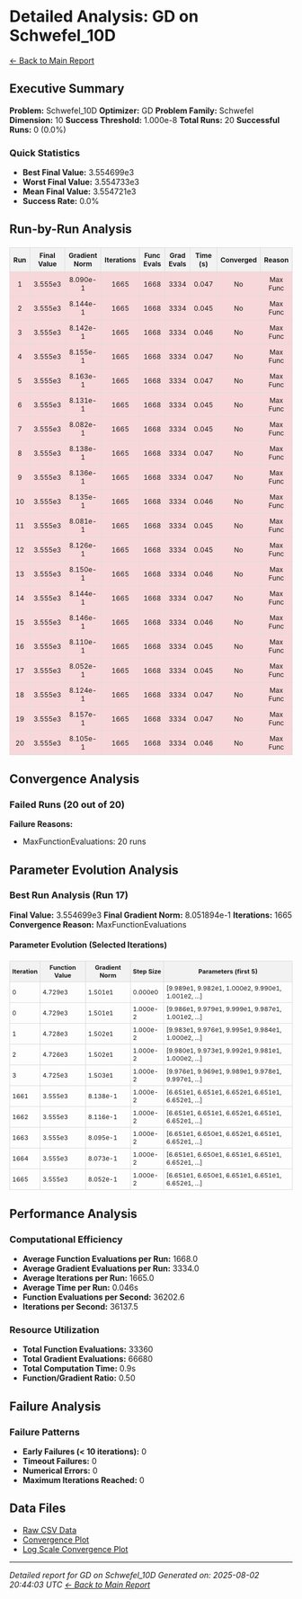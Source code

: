 # Detailed Analysis: GD on Schwefel_10D
[← Back to Main Report](benchmark_report.md)
## Executive Summary
**Problem:** Schwefel_10D
**Optimizer:** GD
**Problem Family:** Schwefel
**Dimension:** 10
**Success Threshold:** 1.000e-8
**Total Runs:** 20
**Successful Runs:** 0 (0.0%)

### Quick Statistics
* **Best Final Value:** 3.554699e3
* **Worst Final Value:** 3.554733e3
* **Mean Final Value:** 3.554721e3
* **Success Rate:** 0.0%


## Run-by-Run Analysis
<table style="border-collapse: collapse; width: 100%; margin: 20px 0; font-size: 12px;">
<tr style="background-color: #f2f2f2;">
<th style="border: 1px solid #ddd; padding: 6px; text-align: center;">Run</th>
<th style="border: 1px solid #ddd; padding: 6px; text-align: center;">Final Value</th>
<th style="border: 1px solid #ddd; padding: 6px; text-align: center;">Gradient Norm</th>
<th style="border: 1px solid #ddd; padding: 6px; text-align: center;">Iterations</th>
<th style="border: 1px solid #ddd; padding: 6px; text-align: center;">Func Evals</th>
<th style="border: 1px solid #ddd; padding: 6px; text-align: center;">Grad Evals</th>
<th style="border: 1px solid #ddd; padding: 6px; text-align: center;">Time (s)</th>
<th style="border: 1px solid #ddd; padding: 6px; text-align: center;">Converged</th>
<th style="border: 1px solid #ddd; padding: 6px; text-align: center;">Reason</th>
</tr>
<tr style="background-color: #f8d7da;">
<td style="border: 1px solid #ddd; padding: 6px; text-align: center;">1</td>
<td style="border: 1px solid #ddd; padding: 6px; text-align: center;">3.555e3</td>
<td style="border: 1px solid #ddd; padding: 6px; text-align: center;">8.090e-1</td>
<td style="border: 1px solid #ddd; padding: 6px; text-align: center;">1665</td>
<td style="border: 1px solid #ddd; padding: 6px; text-align: center;">1668</td>
<td style="border: 1px solid #ddd; padding: 6px; text-align: center;">3334</td>
<td style="border: 1px solid #ddd; padding: 6px; text-align: center;">0.047</td>
<td style="border: 1px solid #ddd; padding: 6px; text-align: center;">No</td>
<td style="border: 1px solid #ddd; padding: 6px; text-align: center;">Max Func</td>
</tr>
<tr style="background-color: #f8d7da;">
<td style="border: 1px solid #ddd; padding: 6px; text-align: center;">2</td>
<td style="border: 1px solid #ddd; padding: 6px; text-align: center;">3.555e3</td>
<td style="border: 1px solid #ddd; padding: 6px; text-align: center;">8.144e-1</td>
<td style="border: 1px solid #ddd; padding: 6px; text-align: center;">1665</td>
<td style="border: 1px solid #ddd; padding: 6px; text-align: center;">1668</td>
<td style="border: 1px solid #ddd; padding: 6px; text-align: center;">3334</td>
<td style="border: 1px solid #ddd; padding: 6px; text-align: center;">0.045</td>
<td style="border: 1px solid #ddd; padding: 6px; text-align: center;">No</td>
<td style="border: 1px solid #ddd; padding: 6px; text-align: center;">Max Func</td>
</tr>
<tr style="background-color: #f8d7da;">
<td style="border: 1px solid #ddd; padding: 6px; text-align: center;">3</td>
<td style="border: 1px solid #ddd; padding: 6px; text-align: center;">3.555e3</td>
<td style="border: 1px solid #ddd; padding: 6px; text-align: center;">8.142e-1</td>
<td style="border: 1px solid #ddd; padding: 6px; text-align: center;">1665</td>
<td style="border: 1px solid #ddd; padding: 6px; text-align: center;">1668</td>
<td style="border: 1px solid #ddd; padding: 6px; text-align: center;">3334</td>
<td style="border: 1px solid #ddd; padding: 6px; text-align: center;">0.046</td>
<td style="border: 1px solid #ddd; padding: 6px; text-align: center;">No</td>
<td style="border: 1px solid #ddd; padding: 6px; text-align: center;">Max Func</td>
</tr>
<tr style="background-color: #f8d7da;">
<td style="border: 1px solid #ddd; padding: 6px; text-align: center;">4</td>
<td style="border: 1px solid #ddd; padding: 6px; text-align: center;">3.555e3</td>
<td style="border: 1px solid #ddd; padding: 6px; text-align: center;">8.155e-1</td>
<td style="border: 1px solid #ddd; padding: 6px; text-align: center;">1665</td>
<td style="border: 1px solid #ddd; padding: 6px; text-align: center;">1668</td>
<td style="border: 1px solid #ddd; padding: 6px; text-align: center;">3334</td>
<td style="border: 1px solid #ddd; padding: 6px; text-align: center;">0.047</td>
<td style="border: 1px solid #ddd; padding: 6px; text-align: center;">No</td>
<td style="border: 1px solid #ddd; padding: 6px; text-align: center;">Max Func</td>
</tr>
<tr style="background-color: #f8d7da;">
<td style="border: 1px solid #ddd; padding: 6px; text-align: center;">5</td>
<td style="border: 1px solid #ddd; padding: 6px; text-align: center;">3.555e3</td>
<td style="border: 1px solid #ddd; padding: 6px; text-align: center;">8.163e-1</td>
<td style="border: 1px solid #ddd; padding: 6px; text-align: center;">1665</td>
<td style="border: 1px solid #ddd; padding: 6px; text-align: center;">1668</td>
<td style="border: 1px solid #ddd; padding: 6px; text-align: center;">3334</td>
<td style="border: 1px solid #ddd; padding: 6px; text-align: center;">0.047</td>
<td style="border: 1px solid #ddd; padding: 6px; text-align: center;">No</td>
<td style="border: 1px solid #ddd; padding: 6px; text-align: center;">Max Func</td>
</tr>
<tr style="background-color: #f8d7da;">
<td style="border: 1px solid #ddd; padding: 6px; text-align: center;">6</td>
<td style="border: 1px solid #ddd; padding: 6px; text-align: center;">3.555e3</td>
<td style="border: 1px solid #ddd; padding: 6px; text-align: center;">8.131e-1</td>
<td style="border: 1px solid #ddd; padding: 6px; text-align: center;">1665</td>
<td style="border: 1px solid #ddd; padding: 6px; text-align: center;">1668</td>
<td style="border: 1px solid #ddd; padding: 6px; text-align: center;">3334</td>
<td style="border: 1px solid #ddd; padding: 6px; text-align: center;">0.045</td>
<td style="border: 1px solid #ddd; padding: 6px; text-align: center;">No</td>
<td style="border: 1px solid #ddd; padding: 6px; text-align: center;">Max Func</td>
</tr>
<tr style="background-color: #f8d7da;">
<td style="border: 1px solid #ddd; padding: 6px; text-align: center;">7</td>
<td style="border: 1px solid #ddd; padding: 6px; text-align: center;">3.555e3</td>
<td style="border: 1px solid #ddd; padding: 6px; text-align: center;">8.082e-1</td>
<td style="border: 1px solid #ddd; padding: 6px; text-align: center;">1665</td>
<td style="border: 1px solid #ddd; padding: 6px; text-align: center;">1668</td>
<td style="border: 1px solid #ddd; padding: 6px; text-align: center;">3334</td>
<td style="border: 1px solid #ddd; padding: 6px; text-align: center;">0.045</td>
<td style="border: 1px solid #ddd; padding: 6px; text-align: center;">No</td>
<td style="border: 1px solid #ddd; padding: 6px; text-align: center;">Max Func</td>
</tr>
<tr style="background-color: #f8d7da;">
<td style="border: 1px solid #ddd; padding: 6px; text-align: center;">8</td>
<td style="border: 1px solid #ddd; padding: 6px; text-align: center;">3.555e3</td>
<td style="border: 1px solid #ddd; padding: 6px; text-align: center;">8.138e-1</td>
<td style="border: 1px solid #ddd; padding: 6px; text-align: center;">1665</td>
<td style="border: 1px solid #ddd; padding: 6px; text-align: center;">1668</td>
<td style="border: 1px solid #ddd; padding: 6px; text-align: center;">3334</td>
<td style="border: 1px solid #ddd; padding: 6px; text-align: center;">0.047</td>
<td style="border: 1px solid #ddd; padding: 6px; text-align: center;">No</td>
<td style="border: 1px solid #ddd; padding: 6px; text-align: center;">Max Func</td>
</tr>
<tr style="background-color: #f8d7da;">
<td style="border: 1px solid #ddd; padding: 6px; text-align: center;">9</td>
<td style="border: 1px solid #ddd; padding: 6px; text-align: center;">3.555e3</td>
<td style="border: 1px solid #ddd; padding: 6px; text-align: center;">8.136e-1</td>
<td style="border: 1px solid #ddd; padding: 6px; text-align: center;">1665</td>
<td style="border: 1px solid #ddd; padding: 6px; text-align: center;">1668</td>
<td style="border: 1px solid #ddd; padding: 6px; text-align: center;">3334</td>
<td style="border: 1px solid #ddd; padding: 6px; text-align: center;">0.047</td>
<td style="border: 1px solid #ddd; padding: 6px; text-align: center;">No</td>
<td style="border: 1px solid #ddd; padding: 6px; text-align: center;">Max Func</td>
</tr>
<tr style="background-color: #f8d7da;">
<td style="border: 1px solid #ddd; padding: 6px; text-align: center;">10</td>
<td style="border: 1px solid #ddd; padding: 6px; text-align: center;">3.555e3</td>
<td style="border: 1px solid #ddd; padding: 6px; text-align: center;">8.135e-1</td>
<td style="border: 1px solid #ddd; padding: 6px; text-align: center;">1665</td>
<td style="border: 1px solid #ddd; padding: 6px; text-align: center;">1668</td>
<td style="border: 1px solid #ddd; padding: 6px; text-align: center;">3334</td>
<td style="border: 1px solid #ddd; padding: 6px; text-align: center;">0.046</td>
<td style="border: 1px solid #ddd; padding: 6px; text-align: center;">No</td>
<td style="border: 1px solid #ddd; padding: 6px; text-align: center;">Max Func</td>
</tr>
<tr style="background-color: #f8d7da;">
<td style="border: 1px solid #ddd; padding: 6px; text-align: center;">11</td>
<td style="border: 1px solid #ddd; padding: 6px; text-align: center;">3.555e3</td>
<td style="border: 1px solid #ddd; padding: 6px; text-align: center;">8.081e-1</td>
<td style="border: 1px solid #ddd; padding: 6px; text-align: center;">1665</td>
<td style="border: 1px solid #ddd; padding: 6px; text-align: center;">1668</td>
<td style="border: 1px solid #ddd; padding: 6px; text-align: center;">3334</td>
<td style="border: 1px solid #ddd; padding: 6px; text-align: center;">0.045</td>
<td style="border: 1px solid #ddd; padding: 6px; text-align: center;">No</td>
<td style="border: 1px solid #ddd; padding: 6px; text-align: center;">Max Func</td>
</tr>
<tr style="background-color: #f8d7da;">
<td style="border: 1px solid #ddd; padding: 6px; text-align: center;">12</td>
<td style="border: 1px solid #ddd; padding: 6px; text-align: center;">3.555e3</td>
<td style="border: 1px solid #ddd; padding: 6px; text-align: center;">8.126e-1</td>
<td style="border: 1px solid #ddd; padding: 6px; text-align: center;">1665</td>
<td style="border: 1px solid #ddd; padding: 6px; text-align: center;">1668</td>
<td style="border: 1px solid #ddd; padding: 6px; text-align: center;">3334</td>
<td style="border: 1px solid #ddd; padding: 6px; text-align: center;">0.045</td>
<td style="border: 1px solid #ddd; padding: 6px; text-align: center;">No</td>
<td style="border: 1px solid #ddd; padding: 6px; text-align: center;">Max Func</td>
</tr>
<tr style="background-color: #f8d7da;">
<td style="border: 1px solid #ddd; padding: 6px; text-align: center;">13</td>
<td style="border: 1px solid #ddd; padding: 6px; text-align: center;">3.555e3</td>
<td style="border: 1px solid #ddd; padding: 6px; text-align: center;">8.150e-1</td>
<td style="border: 1px solid #ddd; padding: 6px; text-align: center;">1665</td>
<td style="border: 1px solid #ddd; padding: 6px; text-align: center;">1668</td>
<td style="border: 1px solid #ddd; padding: 6px; text-align: center;">3334</td>
<td style="border: 1px solid #ddd; padding: 6px; text-align: center;">0.046</td>
<td style="border: 1px solid #ddd; padding: 6px; text-align: center;">No</td>
<td style="border: 1px solid #ddd; padding: 6px; text-align: center;">Max Func</td>
</tr>
<tr style="background-color: #f8d7da;">
<td style="border: 1px solid #ddd; padding: 6px; text-align: center;">14</td>
<td style="border: 1px solid #ddd; padding: 6px; text-align: center;">3.555e3</td>
<td style="border: 1px solid #ddd; padding: 6px; text-align: center;">8.144e-1</td>
<td style="border: 1px solid #ddd; padding: 6px; text-align: center;">1665</td>
<td style="border: 1px solid #ddd; padding: 6px; text-align: center;">1668</td>
<td style="border: 1px solid #ddd; padding: 6px; text-align: center;">3334</td>
<td style="border: 1px solid #ddd; padding: 6px; text-align: center;">0.047</td>
<td style="border: 1px solid #ddd; padding: 6px; text-align: center;">No</td>
<td style="border: 1px solid #ddd; padding: 6px; text-align: center;">Max Func</td>
</tr>
<tr style="background-color: #f8d7da;">
<td style="border: 1px solid #ddd; padding: 6px; text-align: center;">15</td>
<td style="border: 1px solid #ddd; padding: 6px; text-align: center;">3.555e3</td>
<td style="border: 1px solid #ddd; padding: 6px; text-align: center;">8.146e-1</td>
<td style="border: 1px solid #ddd; padding: 6px; text-align: center;">1665</td>
<td style="border: 1px solid #ddd; padding: 6px; text-align: center;">1668</td>
<td style="border: 1px solid #ddd; padding: 6px; text-align: center;">3334</td>
<td style="border: 1px solid #ddd; padding: 6px; text-align: center;">0.046</td>
<td style="border: 1px solid #ddd; padding: 6px; text-align: center;">No</td>
<td style="border: 1px solid #ddd; padding: 6px; text-align: center;">Max Func</td>
</tr>
<tr style="background-color: #f8d7da;">
<td style="border: 1px solid #ddd; padding: 6px; text-align: center;">16</td>
<td style="border: 1px solid #ddd; padding: 6px; text-align: center;">3.555e3</td>
<td style="border: 1px solid #ddd; padding: 6px; text-align: center;">8.110e-1</td>
<td style="border: 1px solid #ddd; padding: 6px; text-align: center;">1665</td>
<td style="border: 1px solid #ddd; padding: 6px; text-align: center;">1668</td>
<td style="border: 1px solid #ddd; padding: 6px; text-align: center;">3334</td>
<td style="border: 1px solid #ddd; padding: 6px; text-align: center;">0.045</td>
<td style="border: 1px solid #ddd; padding: 6px; text-align: center;">No</td>
<td style="border: 1px solid #ddd; padding: 6px; text-align: center;">Max Func</td>
</tr>
<tr style="background-color: #f8d7da;">
<td style="border: 1px solid #ddd; padding: 6px; text-align: center;">17</td>
<td style="border: 1px solid #ddd; padding: 6px; text-align: center;">3.555e3</td>
<td style="border: 1px solid #ddd; padding: 6px; text-align: center;">8.052e-1</td>
<td style="border: 1px solid #ddd; padding: 6px; text-align: center;">1665</td>
<td style="border: 1px solid #ddd; padding: 6px; text-align: center;">1668</td>
<td style="border: 1px solid #ddd; padding: 6px; text-align: center;">3334</td>
<td style="border: 1px solid #ddd; padding: 6px; text-align: center;">0.045</td>
<td style="border: 1px solid #ddd; padding: 6px; text-align: center;">No</td>
<td style="border: 1px solid #ddd; padding: 6px; text-align: center;">Max Func</td>
</tr>
<tr style="background-color: #f8d7da;">
<td style="border: 1px solid #ddd; padding: 6px; text-align: center;">18</td>
<td style="border: 1px solid #ddd; padding: 6px; text-align: center;">3.555e3</td>
<td style="border: 1px solid #ddd; padding: 6px; text-align: center;">8.124e-1</td>
<td style="border: 1px solid #ddd; padding: 6px; text-align: center;">1665</td>
<td style="border: 1px solid #ddd; padding: 6px; text-align: center;">1668</td>
<td style="border: 1px solid #ddd; padding: 6px; text-align: center;">3334</td>
<td style="border: 1px solid #ddd; padding: 6px; text-align: center;">0.047</td>
<td style="border: 1px solid #ddd; padding: 6px; text-align: center;">No</td>
<td style="border: 1px solid #ddd; padding: 6px; text-align: center;">Max Func</td>
</tr>
<tr style="background-color: #f8d7da;">
<td style="border: 1px solid #ddd; padding: 6px; text-align: center;">19</td>
<td style="border: 1px solid #ddd; padding: 6px; text-align: center;">3.555e3</td>
<td style="border: 1px solid #ddd; padding: 6px; text-align: center;">8.157e-1</td>
<td style="border: 1px solid #ddd; padding: 6px; text-align: center;">1665</td>
<td style="border: 1px solid #ddd; padding: 6px; text-align: center;">1668</td>
<td style="border: 1px solid #ddd; padding: 6px; text-align: center;">3334</td>
<td style="border: 1px solid #ddd; padding: 6px; text-align: center;">0.047</td>
<td style="border: 1px solid #ddd; padding: 6px; text-align: center;">No</td>
<td style="border: 1px solid #ddd; padding: 6px; text-align: center;">Max Func</td>
</tr>
<tr style="background-color: #f8d7da;">
<td style="border: 1px solid #ddd; padding: 6px; text-align: center;">20</td>
<td style="border: 1px solid #ddd; padding: 6px; text-align: center;">3.555e3</td>
<td style="border: 1px solid #ddd; padding: 6px; text-align: center;">8.105e-1</td>
<td style="border: 1px solid #ddd; padding: 6px; text-align: center;">1665</td>
<td style="border: 1px solid #ddd; padding: 6px; text-align: center;">1668</td>
<td style="border: 1px solid #ddd; padding: 6px; text-align: center;">3334</td>
<td style="border: 1px solid #ddd; padding: 6px; text-align: center;">0.046</td>
<td style="border: 1px solid #ddd; padding: 6px; text-align: center;">No</td>
<td style="border: 1px solid #ddd; padding: 6px; text-align: center;">Max Func</td>
</tr>
</table>

## Convergence Analysis

### Failed Runs (20 out of 20)

**Failure Reasons:**
- MaxFunctionEvaluations: 20 runs

## Parameter Evolution Analysis

### Best Run Analysis (Run 17)
**Final Value:** 3.554699e3
**Final Gradient Norm:** 8.051894e-1
**Iterations:** 1665
**Convergence Reason:** MaxFunctionEvaluations

#### Parameter Evolution (Selected Iterations)

<table style="border-collapse: collapse; width: 100%; margin: 20px 0; font-size: 11px;">
<tr style="background-color: #f2f2f2;">
<th style="border: 1px solid #ddd; padding: 4px;">Iteration</th>
<th style="border: 1px solid #ddd; padding: 4px;">Function Value</th>
<th style="border: 1px solid #ddd; padding: 4px;">Gradient Norm</th>
<th style="border: 1px solid #ddd; padding: 4px;">Step Size</th>
<th style="border: 1px solid #ddd; padding: 4px;">Parameters (first 5)</th>
</tr>
<tr><td style="border: 1px solid #ddd; padding: 4px;">0</td><td style="border: 1px solid #ddd; padding: 4px;">4.729e3</td><td style="border: 1px solid #ddd; padding: 4px;">1.501e1</td><td style="border: 1px solid #ddd; padding: 4px;">0.000e0</td><td style="border: 1px solid #ddd; padding: 4px;">[9.989e1, 9.982e1, 1.000e2, 9.990e1, 1.001e2, ...]</td></tr>
<tr><td style="border: 1px solid #ddd; padding: 4px;">0</td><td style="border: 1px solid #ddd; padding: 4px;">4.729e3</td><td style="border: 1px solid #ddd; padding: 4px;">1.501e1</td><td style="border: 1px solid #ddd; padding: 4px;">1.000e-2</td><td style="border: 1px solid #ddd; padding: 4px;">[9.986e1, 9.979e1, 9.999e1, 9.987e1, 1.001e2, ...]</td></tr>
<tr><td style="border: 1px solid #ddd; padding: 4px;">1</td><td style="border: 1px solid #ddd; padding: 4px;">4.728e3</td><td style="border: 1px solid #ddd; padding: 4px;">1.502e1</td><td style="border: 1px solid #ddd; padding: 4px;">1.000e-2</td><td style="border: 1px solid #ddd; padding: 4px;">[9.983e1, 9.976e1, 9.995e1, 9.984e1, 1.000e2, ...]</td></tr>
<tr><td style="border: 1px solid #ddd; padding: 4px;">2</td><td style="border: 1px solid #ddd; padding: 4px;">4.726e3</td><td style="border: 1px solid #ddd; padding: 4px;">1.502e1</td><td style="border: 1px solid #ddd; padding: 4px;">1.000e-2</td><td style="border: 1px solid #ddd; padding: 4px;">[9.980e1, 9.973e1, 9.992e1, 9.981e1, 1.000e2, ...]</td></tr>
<tr><td style="border: 1px solid #ddd; padding: 4px;">3</td><td style="border: 1px solid #ddd; padding: 4px;">4.725e3</td><td style="border: 1px solid #ddd; padding: 4px;">1.503e1</td><td style="border: 1px solid #ddd; padding: 4px;">1.000e-2</td><td style="border: 1px solid #ddd; padding: 4px;">[9.976e1, 9.969e1, 9.989e1, 9.978e1, 9.997e1, ...]</td></tr>
<tr><td style="border: 1px solid #ddd; padding: 4px;">1661</td><td style="border: 1px solid #ddd; padding: 4px;">3.555e3</td><td style="border: 1px solid #ddd; padding: 4px;">8.138e-1</td><td style="border: 1px solid #ddd; padding: 4px;">1.000e-2</td><td style="border: 1px solid #ddd; padding: 4px;">[6.651e1, 6.651e1, 6.652e1, 6.651e1, 6.652e1, ...]</td></tr>
<tr><td style="border: 1px solid #ddd; padding: 4px;">1662</td><td style="border: 1px solid #ddd; padding: 4px;">3.555e3</td><td style="border: 1px solid #ddd; padding: 4px;">8.116e-1</td><td style="border: 1px solid #ddd; padding: 4px;">1.000e-2</td><td style="border: 1px solid #ddd; padding: 4px;">[6.651e1, 6.651e1, 6.652e1, 6.651e1, 6.652e1, ...]</td></tr>
<tr><td style="border: 1px solid #ddd; padding: 4px;">1663</td><td style="border: 1px solid #ddd; padding: 4px;">3.555e3</td><td style="border: 1px solid #ddd; padding: 4px;">8.095e-1</td><td style="border: 1px solid #ddd; padding: 4px;">1.000e-2</td><td style="border: 1px solid #ddd; padding: 4px;">[6.651e1, 6.650e1, 6.652e1, 6.651e1, 6.652e1, ...]</td></tr>
<tr><td style="border: 1px solid #ddd; padding: 4px;">1664</td><td style="border: 1px solid #ddd; padding: 4px;">3.555e3</td><td style="border: 1px solid #ddd; padding: 4px;">8.073e-1</td><td style="border: 1px solid #ddd; padding: 4px;">1.000e-2</td><td style="border: 1px solid #ddd; padding: 4px;">[6.651e1, 6.650e1, 6.651e1, 6.651e1, 6.652e1, ...]</td></tr>
<tr><td style="border: 1px solid #ddd; padding: 4px;">1665</td><td style="border: 1px solid #ddd; padding: 4px;">3.555e3</td><td style="border: 1px solid #ddd; padding: 4px;">8.052e-1</td><td style="border: 1px solid #ddd; padding: 4px;">1.000e-2</td><td style="border: 1px solid #ddd; padding: 4px;">[6.651e1, 6.650e1, 6.651e1, 6.651e1, 6.652e1, ...]</td></tr>
</table>

## Performance Analysis

### Computational Efficiency
- **Average Function Evaluations per Run:** 1668.0
- **Average Gradient Evaluations per Run:** 3334.0
- **Average Iterations per Run:** 1665.0
- **Average Time per Run:** 0.046s
- **Function Evaluations per Second:** 36202.6
- **Iterations per Second:** 36137.5
### Resource Utilization
- **Total Function Evaluations:** 33360
- **Total Gradient Evaluations:** 66680
- **Total Computation Time:** 0.9s
- **Function/Gradient Ratio:** 0.50
## Failure Analysis

### Failure Patterns
- **Early Failures (< 10 iterations):** 0
- **Timeout Failures:** 0
- **Numerical Errors:** 0
- **Maximum Iterations Reached:** 0


## Data Files
* [Raw CSV Data](../data/problems/Schwefel_10D_results.csv)
* [Convergence Plot](../plots/Schwefel_10D.png)
* [Log Scale Convergence Plot](../plots/Schwefel_10D_log.png)


---
*Detailed report for GD on Schwefel_10D*
*Generated on: 2025-08-02 20:44:03 UTC*
*[← Back to Main Report](../benchmark_report.md)*
